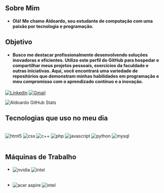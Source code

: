 ## Sobre Mim
 - #### Olá! Me chamo Aldoardo, sou estudante de computação com uma paixão por tecnologia e programação.
 ## Objetivo
 - #### Busco me destacar profissionalmente desenvolvendo soluções inovadoras e eficientes. Utilizo este perfil do GitHub para hospedar e compartilhar meus projetos pessoais, exercícios da faculdade e outras iniciativas. Aqui, você encontrará uma variedade de repositórios que demonstram minhas habilidades em programação e meu compromisso com o aprendizado contínuo e a inovação.

[![Linkedin](https://img.shields.io/badge/LinkedIn-0077B5?style=for-the-badge&logo=linkedin&logoColor=white)](https://www.linkedin.com/in/aldoardo/?original_referer=)
[![Gmail](https://img.shields.io/badge/Gmail-D14836?style=for-the-badge&logo=gmail&logoColor=white)](mailto:aldoardoalves@gmail.com?subject=Contato)


![Aldoardo GitHub Stats](https://github-readme-stats.vercel.app/api?username=Aldoardo&show_icons=true&theme=dracula)
## Tecnologias que uso no meu dia 
<div style = "display: inline_block"><br/>
<img align = "center" alt= "html5" src = "https://img.shields.io/badge/HTML5-E34F26?style=for-the-badge&logo=html5&logoColor=white"/>
<img align = "center" alt= "css" src = "https://img.shields.io/badge/CSS3-1572B6?style=for-the-badge&logo=css3&logoColor=white"/>
<img align = "center" alt= "c++" src = "https://img.shields.io/badge/C%2B%2B-00599C?style=for-the-badge&logo=c%2B%2B&logoColor=white"/>
<img align = "center" alt= "php" src = "https://img.shields.io/badge/PHP-777BB4?style=for-the-badge&logo=php&logoColor=white"/>
<img align = "center" alt= "javascript" src = "https://img.shields.io/badge/JavaScript-323330?style=for-the-badge&logo=javascript&logoColor=F7DF1E"/>
<img align = "center" alt= "python" src = "https://img.shields.io/badge/Python-14354C?style=for-the-badge&logo=python&logoColor=white"/>
<img align = "center" alt= "mysql" src = "https://img.shields.io/badge/PostgreSQL-316192?style=for-the-badge&logo=postgresql&logoColor=white"/>
</div><br/>

## Máquinas de Trabalho
- <img align = "center" alt= "nvidia" src = "https://img.shields.io/badge/NVIDIA-GTX4060-76B900?style=for-the-badge&logo=nvidia&logoColor=white"/> <img align = "center" alt= "intel" src = "https://img.shields.io/badge/Intel-Core_i5_12600K-0071C5?style=for-the-badge&logo=intel&logoColor=white"/>
<br></br>



 - <img align = "center" alt= "acer aspire" src = "https://img.shields.io/badge/Windows/Linux-Acer_Aspire_5-0078D6?style=for-the-badge&logo=windows&logoColor=white"/> <img align = "center" alt= "intel" src = "https://img.shields.io/badge/Intel-Core_i5_12450H-0071C5?style=for-the-badge&logo=intel&logoColor=white"/>
